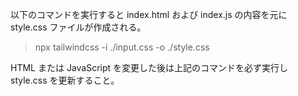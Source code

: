 以下のコマンドを実行すると index.html および index.js の内容を元に style.css ファイルが作成される。

> npx tailwindcss -i ./input.css -o ./style.css

HTML または JavaScript を変更した後は上記のコマンドを必ず実行し style.css を更新すること。
